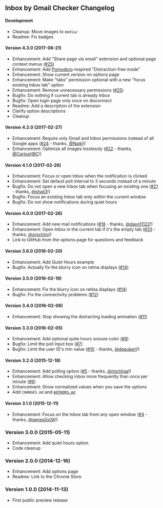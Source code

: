 Inbox by Gmail Checker Changelog
--------------------------------


#### Development

- Cleanup: Move images to `media/`
- Readme: Fix badges


#### Version 4.3.0 (2017-06-21)

- Enhancement: Add "Share page via email" extension and optional page context menus ([#25](https://github.com/joeyespo/inbox-by-gmail-checker/issues/25))
- Enhancement: Add [Pomodoro](https://en.wikipedia.org/wiki/Pomodoro_Technique)-inspired "Distraction-free mode"
- Enhancement: Show current version on options page
- Enhancement: Make "tabs" permission optional with a new "focus existing Inbox tab" option
- Enhancement: Remove unnecessary permissions ([#25](https://github.com/joeyespo/inbox-by-gmail-checker/issues/25))
- Bugfix: Do nothing if current tab is already Inbox
- Bugfix: Open login page only once on disconnect
- Readme: Add a description of the extension
- Clarify option descriptions
- Cleanup


#### Version 4.2.0 (2017-02-27)

- Enhancement: Require only Gmail and Inbox permissions instead of all Google apps ([#24](https://github.com/joeyespo/inbox-by-gmail-checker/pull/24) - thanks, [@Najki][]!)
- Enhancement: Optimize all images losslessly ([#22](https://github.com/joeyespo/inbox-by-gmail-checker/pull/22) - thanks, [@CarlosHBC][]!)


#### Version 4.1.0 (2017-02-26)

- Enhancement: Focus or open Inbox when the notification is clicked
- Enhancement: Set default poll interval to 3 seconds instead of a minute
- Bugfix: Do not open a new Inbox tab when focusing an existing one ([#21](https://github.com/joeyespo/inbox-by-gmail-checker/pull/21) - thanks, [@shali3][]!)
- Bugfix: Focus an existing Inbox tab only within the current window
- Bugfix: Do not show notifications during quiet hours


#### Version 4.0.0 (2017-02-26)

- Enhancement: Add new mail notifications ([#18](https://github.com/joeyespo/inbox-by-gmail-checker/pull/18) - thanks, [@davo11122][]!)
- Enhancement: Open Inbox in the current tab if it's the empty tab ([#20](https://github.com/joeyespo/inbox-by-gmail-checker/pull/20) - thanks, [@orschiro][]!)
- Link to GitHub from the options page for questions and feedback


#### Version 3.6.0 (2016-02-20)

- Enhancement: Add Quiet Hours example
- Bugfix: Actually fix the blurry icon on retina displays ([#14](https://github.com/joeyespo/inbox-by-gmail-checker/issues/14))


#### Version 3.5.0 (2016-02-19)

- Enhancement: Fix the blurry icon on retina displays ([#14](https://github.com/joeyespo/inbox-by-gmail-checker/issues/14))
- Bugfix: Fix the connectivity problems ([#12](https://github.com/joeyespo/inbox-by-gmail-checker/issues/12))


#### Version 3.4.0 (2016-02-06)

- Enhancement: Stop showing the distracting loading animation ([#11](https://github.com/joeyespo/inbox-by-gmail-checker/issues/11))


#### Version 3.3.0 (2016-02-05)

- Enhancement: Add optional quite hours snooze color ([#9](https://github.com/joeyespo/inbox-by-gmail-checker/issues/9))
- Bugfix: Limit the poll input box ([#7](https://github.com/joeyespo/inbox-by-gmail-checker/issues/7))
- Bugfix: Limit the user ID's min value ([#10](https://github.com/joeyespo/inbox-by-gmail-checker/pull/10) - thanks, [@dpeukert][]!)


#### Version 3.2.0 (2015-12-18)

- Enhancement: Add polling option ([#5](https://github.com/joeyespo/grip/pull/5) - thanks, [@michliga][]!)
- Enhancement: Allow checking inbox more frequently than once per minute ([#6](https://github.com/joeyespo/grip/pull/6))
- Enhancement: Show normalized values when you save the options
- Add `CHANGES.md` and [`AUTHORS.md`](AUTHORS.md)


#### Version 3.1.0 (2015-12-11)

- Enhancement: Focus on the Inbox tab from *any* open window ([#4](https://github.com/joeyespo/grip/pull/4) - thanks, [@james0x0A][]!)


### Version 3.0.0 (2015-05-11)

- Enhancement: Add quiet hours option
- Code cleanup


### Version 2.0.0 (2014-12-16)

- Enhancement: Add options page
- Readme: Link to the Chrome Store


### Version 1.0.0 (2014-11-13)

- First public preview release


[@james0x0A]: https://github.com/james0x0A
[@michliga]: https://github.com/michliga
[@dpeukert]: https://github.com/dpeukert
[@davo11122]: https://github.com/davo11122
[@orschiro]: https://github.com/orschiro
[@shali3]: https://github.com/shali3
[@Najki]: https://github.com/Najki
[@CarlosHBC]: https://github.com/CarlosHBC
